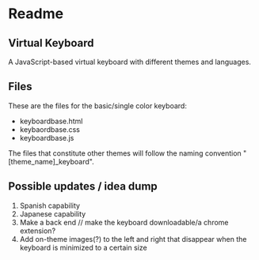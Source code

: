 # Readme

## Virtual Keyboard
A JavaScript-based virtual keyboard with different themes and languages.

## Files
These are the files for the basic/single color keyboard:
- keyboardbase.html
- keybaordbase.css
- keyboardbase.js

The files that constitute other themes will follow the naming convention "[theme_name]_keyboard".

## Possible updates / idea dump
1. Spanish capability
2. Japanese capability
3. Make a back end // make the keyboard downloadable/a chrome extension?
4. Add on-theme images(?) to the left and right that disappear when the keyboard is minimized to a certain size
